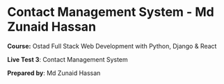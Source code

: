 # Contact Management System - Md Zunaid Hassan

**Course:** Ostad Full Stack Web Development with Python, Django & React 

**Live Test 3**: Contact Management System

**Prepared by**: Md Zunaid Hassan
